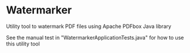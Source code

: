 # Watermarker

Utility tool to watermark PDF files using Apache PDFbox Java library

See the manual test in "WatermarkerApplicationTests.java" for how to use this utility tool


